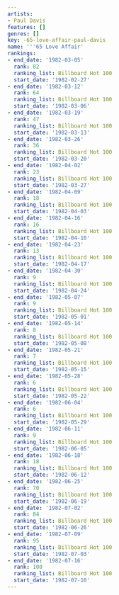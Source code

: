```yaml
---
artists:
- Paul Davis
features: []
genres: []
key: -65-love-affair-paul-davis
name: '''65 Love Affair'
rankings:
- end_date: '1982-03-05'
  rank: 82
  ranking_list: Billboard Hot 100
  start_date: '1982-02-27'
- end_date: '1982-03-12'
  rank: 64
  ranking_list: Billboard Hot 100
  start_date: '1982-03-06'
- end_date: '1982-03-19'
  rank: 47
  ranking_list: Billboard Hot 100
  start_date: '1982-03-13'
- end_date: '1982-03-26'
  rank: 36
  ranking_list: Billboard Hot 100
  start_date: '1982-03-20'
- end_date: '1982-04-02'
  rank: 23
  ranking_list: Billboard Hot 100
  start_date: '1982-03-27'
- end_date: '1982-04-09'
  rank: 18
  ranking_list: Billboard Hot 100
  start_date: '1982-04-03'
- end_date: '1982-04-16'
  rank: 16
  ranking_list: Billboard Hot 100
  start_date: '1982-04-10'
- end_date: '1982-04-23'
  rank: 13
  ranking_list: Billboard Hot 100
  start_date: '1982-04-17'
- end_date: '1982-04-30'
  rank: 9
  ranking_list: Billboard Hot 100
  start_date: '1982-04-24'
- end_date: '1982-05-07'
  rank: 9
  ranking_list: Billboard Hot 100
  start_date: '1982-05-01'
- end_date: '1982-05-14'
  rank: 8
  ranking_list: Billboard Hot 100
  start_date: '1982-05-08'
- end_date: '1982-05-21'
  rank: 7
  ranking_list: Billboard Hot 100
  start_date: '1982-05-15'
- end_date: '1982-05-28'
  rank: 6
  ranking_list: Billboard Hot 100
  start_date: '1982-05-22'
- end_date: '1982-06-04'
  rank: 6
  ranking_list: Billboard Hot 100
  start_date: '1982-05-29'
- end_date: '1982-06-11'
  rank: 9
  ranking_list: Billboard Hot 100
  start_date: '1982-06-05'
- end_date: '1982-06-18'
  rank: 18
  ranking_list: Billboard Hot 100
  start_date: '1982-06-12'
- end_date: '1982-06-25'
  rank: 70
  ranking_list: Billboard Hot 100
  start_date: '1982-06-19'
- end_date: '1982-07-02'
  rank: 84
  ranking_list: Billboard Hot 100
  start_date: '1982-06-26'
- end_date: '1982-07-09'
  rank: 95
  ranking_list: Billboard Hot 100
  start_date: '1982-07-03'
- end_date: '1982-07-16'
  rank: 100
  ranking_list: Billboard Hot 100
  start_date: '1982-07-10'
---
```


